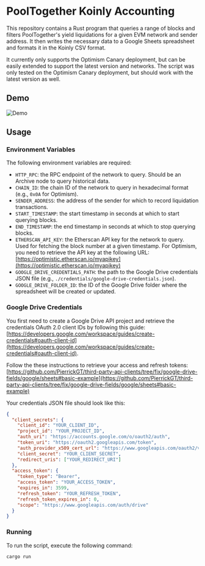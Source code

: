 # PoolTogether Koinly Accounting

This repository contains a Rust program that queries a range of blocks and filters PoolTogether's yield liquidations for a given EVM network and sender address. It then writes the necessary data to a Google Sheets spreadsheet and formats it in the Koinly CSV format.

It currently only supports the Optimism Canary deployment, but can be easily extended to support the latest version and networks.
The script was only tested on the Optimism Canary deployment, but should work with the latest version as well.

## Demo

![Demo](./media/demo.gif)

## Usage

### Environment Variables

The following environment variables are required:

- `HTTP_RPC`: the RPC endpoint of the network to query. Should be an Archive node to query historical data.
- `CHAIN_ID`: the chain ID of the network to query in hexadecimal format (e.g., `0x0A` for Optimism).
- `SENDER_ADDRESS`: the address of the sender for which to record liquidation transactions.
- `START_TIMESTAMP`: the start timestamp in seconds at which to start querying blocks.
- `END_TIMESTAMP`: the end timestamp in seconds at which to stop querying blocks.
- `ETHERSCAN_API_KEY`: the Etherscan API key for the network to query. Used for fetching the block number at a given timestamp. For Optimism, you need to retrieve the API key at the following URL: [https://optimistic.etherscan.io/myapikey](https://optimistic.etherscan.io/myapikey)
- `GOOGLE_DRIVE_CREDENTIALS_PATH`: the path to the Google Drive credentials JSON file (e.g., `./credentials/google-drive-credentials.json`).
- `GOOGLE_DRIVE_FOLDER_ID`: the ID of the Google Drive folder where the spreadsheet will be created or updated.

### Google Drive Credentials

You first need to create a Google Drive API project and retrieve the credentials OAuth 2.0 client IDs by following this guide: [https://developers.google.com/workspace/guides/create-credentials#oauth-client-id](https://developers.google.com/workspace/guides/create-credentials#oauth-client-id).

Follow the these instructions to retrieve your access and refresh tokens:
[https://github.com/PierrickGT/third-party-api-clients/tree/fix/google-drive-fields/google/sheets#basic-example](https://github.com/PierrickGT/third-party-api-clients/tree/fix/google-drive-fields/google/sheets#basic-example)

Your credentials JSON file should look like this:

```json
{
  "client_secrets": {
    "client_id": "YOUR_CLIENT_ID",
    "project_id": "YOUR_PROJECT_ID",
    "auth_uri": "https://accounts.google.com/o/oauth2/auth",
    "token_uri": "https://oauth2.googleapis.com/token",
    "auth_provider_x509_cert_url": "https://www.googleapis.com/oauth2/v1/certs",
    "client_secret": "YOUR_CLIENT_SECRET",
    "redirect_uris": ["YOUR_REDIRECT_URI"]
  },
  "access_token": {
    "token_type": "Bearer",
    "access_token": "YOUR_ACCESS_TOKEN",
    "expires_in": 3599,
    "refresh_token": "YOUR_REFRESH_TOKEN",
    "refresh_token_expires_in": 0,
    "scope": "https://www.googleapis.com/auth/drive"
  }
}
```

### Running

To run the script, execute the following command:

```bash
cargo run
```
